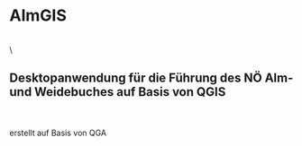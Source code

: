 # AlmGIS
\
\
## Desktopanwendung für die Führung des NÖ Alm- und Weidebuches auf Basis von QGIS
\
\
erstellt auf Basis von QGA
